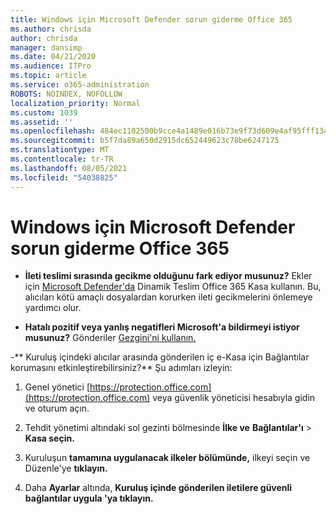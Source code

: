 ```yaml
---
title: Windows için Microsoft Defender sorun giderme Office 365
ms.author: chrisda
author: chrisda
manager: dansimp
ms.date: 04/21/2020
ms.audience: ITPro
ms.topic: article
ms.service: o365-administration
ROBOTS: NOINDEX, NOFOLLOW
localization_priority: Normal
ms.custom: 1039
ms.assetid: ''
ms.openlocfilehash: 484ec1102500b9cce4a1489e016b73e9f73d609e4af95fff13405857d34f3978
ms.sourcegitcommit: b5f7da89a650d2915dc652449623c78be6247175
ms.translationtype: MT
ms.contentlocale: tr-TR
ms.lasthandoff: 08/05/2021
ms.locfileid: "54038825"
---
```

# <a name="troubleshooting-microsoft-defender-for-office-365"></a>Windows için Microsoft Defender sorun giderme Office 365

- **İleti teslimi sırasında gecikme olduğunu fark ediyor musunuz?** Ekler için [Microsoft Defender'da](/microsoft-365/security/office-365-security/dynamic-delivery-and-previewing) Dinamik Teslim Office 365 Kasa kullanın. Bu, alıcıları kötü amaçlı dosyalardan korurken ileti gecikmelerini önlemeye yardımcı olur.

- **Hatalı pozitif veya yanlış negatifleri Microsoft'a bildirmeyi istiyor musunuz?** Gönderiler [Gezgini'ni kullanın.](https://protection.office.com/reportsubmission)

-** Kuruluş içindeki alıcılar arasında gönderilen iç e-Kasa için Bağlantılar korumasını etkinleştirebilirsiniz?** Şu adımları izleyin:

  1. Genel yönetici [https://protection.office.com](https://protection.office.com) veya güvenlik yöneticisi hesabıyla gidin ve oturum açın.

  2. Tehdit yönetimi altındaki sol gezinti bölmesinde **İlke ve** **Bağlantılar'ı** \> **Kasa seçin.**

  3. Kuruluşun **tamamına uygulanacak ilkeler bölümünde,** ilkeyi seçin ve Düzenle'ye **tıklayın.**

  4. Daha **Ayarlar** altında, **Kuruluş içinde gönderilen iletilere güvenli bağlantılar uygula 'ya tıklayın.**
